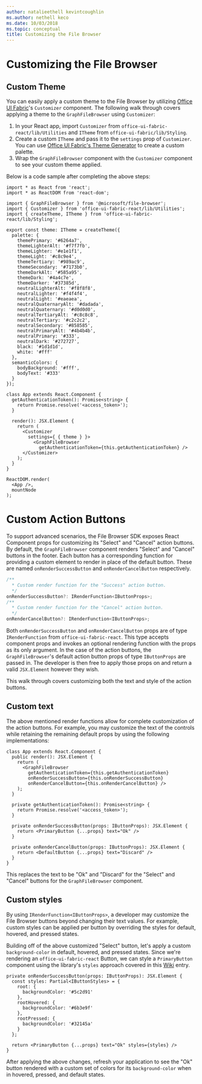 ```yaml
---
author: natalieethell kevintcoughlin
ms.author: nethell keco
ms.date: 10/03/2018
ms.topic: conceptual
title: Customizing the File Browser
---
```


# Customizing the File Browser

## Custom Theme

You can easily apply a custom theme to the File Browser by utilizing [Office UI Fabric](https://developer.microsoft.com/en-us/fabric)'s `Customizer` component.
The following walk through covers applying a theme to the `GraphFileBrowser` using `Customizer`:

1. In your React app, import `Customizer` from `office-ui-fabric-react/lib/Utilities` and `ITheme` from `office-ui-fabric/lib/Styling`.
1. Create a custom `ITheme` and pass it to the `settings` prop of `Customizer`. You can use [Office UI Fabric's Theme Generator](https://developer.microsoft.com/en-us/fabric#/styles/themegenerator) to create a custom palette.
1. Wrap the `GraphFileBrowser` component with the `Customizer` component to see your custom theme applied.

Below is a code sample after completing the above steps:

```tsx
import * as React from 'react';
import * as ReactDOM from 'react-dom';

import { GraphFileBrowser } from '@microsoft/file-browser';
import { Customizer } from 'office-ui-fabric-react/lib/Utilities';
import { createTheme, ITheme } from 'office-ui-fabric-react/lib/Styling';

export const theme: ITheme = createTheme({
  palette: {
    themePrimary: '#6264a7',
    themeLighterAlt: '#f7f7fb',
    themeLighter: '#e1e1f1',
    themeLight: '#c8c9e4',
    themeTertiary: '#989ac9',
    themeSecondary: '#7173b0',
    themeDarkAlt: '#585a95',
    themeDark: '#4a4c7e',
    themeDarker: '#37385d',
    neutralLighterAlt: '#f8f8f8',
    neutralLighter: '#f4f4f4',
    neutralLight: '#eaeaea',
    neutralQuaternaryAlt: '#dadada',
    neutralQuaternary: '#d0d0d0',
    neutralTertiaryAlt: '#c8c8c8',
    neutralTertiary: '#c2c2c2',
    neutralSecondary: '#858585',
    neutralPrimaryAlt: '#4b4b4b',
    neutralPrimary: '#333',
    neutralDark: '#272727',
    black: '#1d1d1d',
    white: '#fff'
  },
  semanticColors: {
    bodyBackground: '#fff',
    bodyText: '#333'
  }
});

class App extends React.Component {
  getAuthenticationToken(): Promise<string> {
    return Promise.resolve('<access_token>');
  }

  render(): JSX.Element {
    return (
      <Customizer
        settings={ { theme } }>
          <GraphFileBrowser
            getAuthenticationToken={this.getAuthenticationToken} />
      </Customizer>
    );
  }
}

ReactDOM.render(
  <App />,
  mountNode
);
```

# Custom Action Buttons

To support advanced scenarios, the File Browser SDK exposes React Component props for customizing its "Select" and "Cancel" action buttons.
By default, the `GraphFileBrowser` component renders "Select" and "Cancel" buttons in the footer.
Each button has a corresponding function for providing a custom element to render in place of the default button.
These are named `onRenderSuccessButton` and `onRenderCancelButton` respectively.

```ts
/**
  * Custom render function for the "Success" action button.
  */
onRenderSuccessButton?: IRenderFunction<IButtonProps>;
/**
  * Custom render function for the "Cancel" action button.
  */
onRenderCancelButton?: IRenderFunction<IButtonProps>;
```

Both `onRenderSuccessButton` and `onRenderCancelButton` props are of type `IRenderFunction` from `office-ui-fabric-react`.
This type accepts component props and invokes an optional rendering function with the props as its only argument.
In the case of the action buttons, the `GraphFileBrowser`'s default action button props of type `IButtonProps` are passed in.
The developer is then free to apply those props on and return a valid `JSX.Element` however they wish.

This walk through covers customizing both the text and style of the action buttons.

## Custom text

The above mentioned render functions allow for complete customization of the action buttons.
For example, you may customize the text of the controls while retaining the remaining default props by using the following implementations:

```tsx
class App extends React.Component {
  public render(): JSX.Element {
    return (
      <GraphFileBrowser
        getAuthenticationToken={this.getAuthenticationToken}
        onRenderSuccessButton={this.onRenderSuccessButton}
        onRenderCancelButton={this.onRenderCancelButton} />
    );
  }

  private getAuthenticationToken(): Promise<string> {
    return Promise.resolve('<access_token>');
  }

  private onRenderSuccessButton(props: IButtonProps): JSX.Element {
    return <PrimaryButton {...props} text="Ok" />
  }

  private onRenderCancelButton(props: IButtonProps): JSX.Element {
    return <DefaultButton {...props} text="Discard" />
  }
}
```

This replaces the text to be "Ok" and "Discard" for the "Select" and "Cancel" buttons for the `GraphFileBrowser` component.

## Custom styles

By using `IRenderFunction<IButtonProps>`, a developer may customize the File Browser buttons beyond changing their text values.
For example, custom styles can be applied per button by overriding the styles for default, hovered, and pressed states.

Building off of the above customized "Select" button, let's apply a custom `background-color` in default, hovered, and pressed states.
Since we're rendering an `office-ui-fabric-react` Button, we can style a `PrimaryButton` component using the library's `styles` approach covered in this [Wiki](https://github.com/OfficeDev/office-ui-fabric-react/wiki/Component-Styling#using-a-styleable-component) entry.

```tsx
private onRenderSuccessButton(props: IButtonProps): JSX.Element {
  const styles: Partial<IButtonStyles> = {
    root: {
      backgroundColor: '#5c2d91'
    },
    rootHovered: {
      backgroundColor: '#6b3e9f'
    },
    rootPressed: {
      backgroundColor: '#32145a'
    }
  };

  return <PrimaryButton {...props} text="Ok" styles={styles} />
}
```

After applying the above changes, refresh your application to see the "Ok" button rendered with a custom set of colors for its `background-color` when in hovered, pressed, and default states.

<!-- {
  "type": "#page.annotation",
  "description": "Customizing the Microsoft File Browser SDK.",
  "keywords": "js,javascript,onedrive,graph,file,browser,picker,saver,open,save,cloud,theming,customizer,theme,customizing",
  "section": "sdks",
  "headerAdditions": [],
  "footerAdditions": []
} -->
